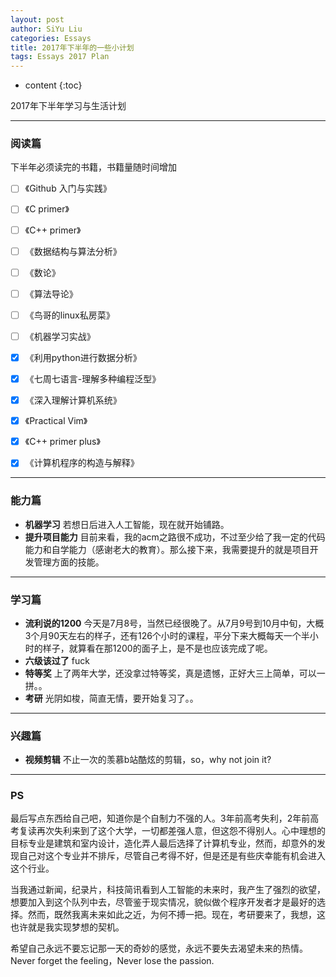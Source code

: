 ```yaml
---
layout: post
author: SiYu Liu
categories: Essays
title: 2017年下半年的一些小计划
tags: Essays 2017 Plan
---
```



* content
{:toc}
 
2017年下半年学习与生活计划





---
### 阅读篇  
下半年必须读完的书籍，书籍量随时间增加


- [ ]  《Github 入门与实践》
- [ ]  《C primer》
- [ ]  《C++ primer》
- [ ]  《数据结构与算法分析》
- [ ]  《数论》
- [ ]  《算法导论》 
- [ ]  《鸟哥的linux私房菜》
-[ ]  《机器学习实战》 
-[x]  《利用python进行数据分析》
- [x]  《七周七语言-理解多种编程泛型》
- [x]  《深入理解计算机系统》
- [x]  《Practical Vim》
- [x]  《C++ primer plus》
- [x]  《计算机程序的构造与解释》







---  
### 能力篇
* **机器学习** 若想日后进入人工智能，现在就开始铺路。
* **提升项目能力** 目前来看，我的acm之路很不成功，不过至少给了我一定的代码能力和自学能力（感谢老大的教育）。那么接下来，我需要提升的就是项目开发管理方面的技能。

---
### 学习篇
* **流利说的1200** 今天是7月8号，当然已经很晚了。从7月9号到10月中旬，大概3个月90天左右的样子，还有126个小时的课程，平分下来大概每天一个半小时的样子，就算看在那1200的面子上，是不是也应该完成了呢。
* **六级该过了** fuck
* **特等奖** 上了两年大学，还没拿过特等奖，真是遗憾，正好大三上简单，可以一拼。。
* **考研** 光阴如梭，简直无情，要开始复习了。。  

---
### 兴趣篇

* **视频剪辑** 不止一次的羡慕b站酷炫的剪辑，so，why not join it?

---

### PS
 最后写点东西给自己吧，知道你是个自制力不强的人。3年前高考失利，2年前高考复读再次失利来到了这个大学，一切都差强人意，但这怨不得别人。心中理想的目标专业是建筑和室内设计，造化弄人最后选择了计算机专业，然而，却意外的发现自己对这个专业并不排斥，尽管自己考得不好，但是还是有些庆幸能有机会进入这个行业。

当我通过新闻，纪录片，科技简讯看到人工智能的未来时，我产生了强烈的欲望，想要加入到这个队列中去，尽管鉴于现实情况，貌似做个程序开发者才是最好的选择。然而，既然我离未来如此之近，为何不搏一把。现在，考研要来了，我想，这也许就是我实现梦想的契机。

希望自己永远不要忘记那一天的奇妙的感觉，永远不要失去渴望未来的热情。
Never forget the feeling，Never lose the passion.